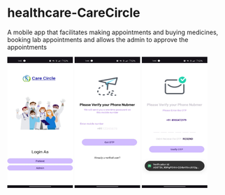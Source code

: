# healthcare-CareCircle
A mobile app that facilitates making appointments and buying medicines, booking lab appointments and allows the admin to approve the appointments

<img src="WhatsApp Image 2024-05-04 at 13.45.09_7478c079-1.jpg" alt="Description of the image" width="150" height="300">

<img src="WhatsApp Image 2024-05-04 at 13.45.09_892fbdf7.jpg" alt="Description of the image" width="150" height="300">

<img src="WhatsApp Image 2024-05-04 at 13.45.10_c9f3b1a1.jpg" alt="received" width = "150" height ="300">

